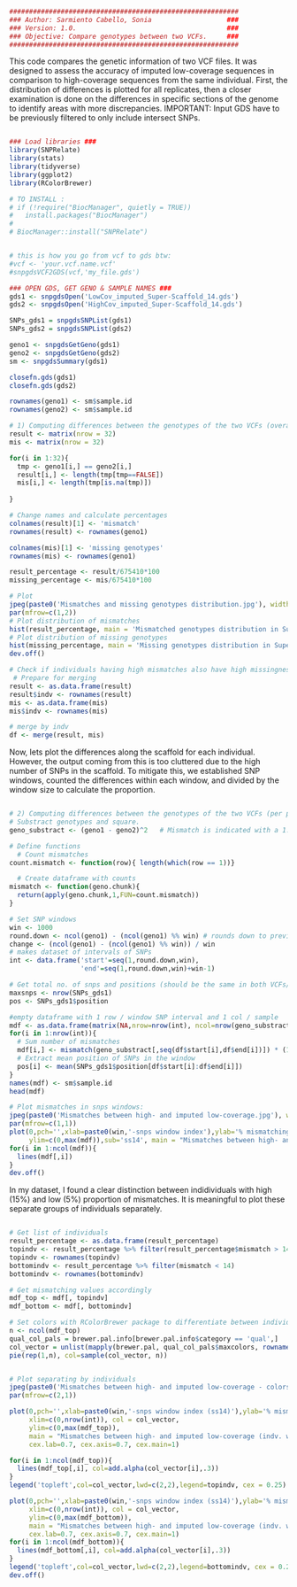 ``` r

##########################################################
### Author: Sarmiento Cabello, Sonia                   ###
### Version: 1.0.                                      ###
### Objective: Compare genotypes between two VCFs.     ###
##########################################################
``` 

This code compares the genetic information of two VCF files. It was designed to
assess the accuracy of imputed low-coverage sequences in comparison to high-coverage
sequences from the same individual. First, the distribution of differences is 
plotted for all replicates, then a closer examination is done on the differences
in specific sections of the genome to identify areas with more discrepancies.
IMPORTANT: Input GDS have to be previously filtered to only include intersect SNPs.

``` r

### Load libraries ### 
library(SNPRelate) 
library(stats)
library(tidyverse)
library(ggplot2)
library(RColorBrewer)

# TO INSTALL : 
# if (!require("BiocManager", quietly = TRUE))
#   install.packages("BiocManager")
# 
# BiocManager::install("SNPRelate")


# this is how you go from vcf to gds btw: 
#vcf <- 'your.vcf.name.vcf'
#snpgdsVCF2GDS(vcf,'my_file.gds')

### OPEN GDS, GET GENO & SAMPLE NAMES ### 
gds1 <- snpgdsOpen('LowCov_imputed_Super-Scaffold_14.gds') 
gds2 <- snpgdsOpen('HighCov_imputed_Super-Scaffold_14.gds')

SNPs_gds1 = snpgdsSNPList(gds1)
SNPs_gds2 = snpgdsSNPList(gds2)

geno1 <- snpgdsGetGeno(gds1)
geno2 <- snpgdsGetGeno(gds2)
sm <- snpgdsSummary(gds1)

closefn.gds(gds1)
closefn.gds(gds2)

rownames(geno1) <- sm$sample.id
rownames(geno2) <- sm$sample.id

# 1) Computing differences between the genotypes of the two VCFs (overall view) #
result <- matrix(nrow = 32)
mis <- matrix(nrow = 32)

for(i in 1:32){
  tmp <- geno1[i,] == geno2[i,] 
  result[i,] <- length(tmp[tmp==FALSE])
  mis[i,] <- length(tmp[is.na(tmp)])
  
}

# Change names and calculate percentages
colnames(result)[1] <- 'mismatch'
rownames(result) <- rownames(geno1)

colnames(mis)[1] <- 'missing genotypes'
rownames(mis) <- rownames(geno1)

result_percentage <- result/675410*100
missing_percentage <- mis/675410*100

# Plot
jpeg(paste0('Mismatches and missing genotypes distribution.jpg'), width=12,height=6,unit='in',quality = 1000,res=800)
par(mfrow=c(1,2))
# Plot distribution of mismatches
hist(result_percentage, main = 'Mismatched genotypes distribution in Super-Scaffold_14', xlab='Mismatching genotypes (%)', breaks = 40)
# Plot distribution of missing genotypes
hist(missing_percentage, main = 'Missing genotypes distribution in Super-Scaffold_14', xlab='Missing genotypes (%)', breaks = 40)
dev.off()

# Check if individuals having high mismatches also have high missingness
 # Prepare for merging
result <- as.data.frame(result)
result$indv <- rownames(result)
mis <- as.data.frame(mis)
mis$indv <- rownames(mis)

# merge by indv
df <- merge(result, mis)

``` 
Now, lets plot the differences along the scaffold for each individual. 
However, the output coming from this is too cluttered due to the high number of 
SNPs in the scaffold. To mitigate this, we established SNP windows, counted 
the differences within each window, and divided by the window size to calculate 
the proportion.

``` r

# 2) Computing differences between the genotypes of the two VCFs (per position) #
# Substract genotypes and square. 
geno_substract <- (geno1 - geno2)^2   # Mismatch is indicated with a 1.

# Define functions
  # Count mismatches
count.mismatch <- function(row){ length(which(row == 1))}

  # Create dataframe with counts
mismatch <- function(geno.chunk){
  return(apply(geno.chunk,1,FUN=count.mismatch))
}

# Set SNP windows
win <- 1000
round.down <- ncol(geno1) - (ncol(geno1) %% win) # rounds down to previous 1000th
change <- (ncol(geno1) - (ncol(geno1) %% win)) / win
# makes dataset of intervals of SNPs 
int <- data.frame('start'=seq(1,round.down,win),
                  'end'=seq(1,round.down,win)+win-1)

# Get total no. of snps and positions (should be the same in both VCFs/GDS)
maxsnps <- nrow(SNPs_gds1)
pos <- SNPs_gds1$position

#empty dataframe with 1 row / window SNP interval and 1 col / sample 
mdf <- as.data.frame(matrix(NA,nrow=nrow(int), ncol=nrow(geno_substract)))
for(i in 1:nrow(int)){
  # Sum number of mismatches
  mdf[i,] <- mismatch(geno_substract[,seq(df$start[i],df$end[i])]) * (100/win)
  # Extract mean position of SNPs in the window
  pos[i] <- mean(SNPs_gds1$position[df$start[i]:df$end[i]])
}
names(mdf) <- sm$sample.id
head(mdf)

# Plot mismatches in snps windows:
jpeg(paste0('Mismatches between high- and imputed low-coverage.jpg'), width=12,height=6,unit='in',quality = 1000,res=800)
par(mfrow=c(1,1))
plot(0,pch='',xlab=paste0(win,'-snps window index'),ylab='% mismatching sites', xlim=c(0,nrow(int)),
     ylim=c(0,max(mdf)),sub='ss14', main = "Mismatches between high- and imputed low-coverage")
for(i in 1:ncol(mdf)){
  lines(mdf[,i])
}
dev.off()

``` 

In my dataset, I found a clear distinction between indidividuals with high (15%) 
and low (5%) proportion of mismatches. It is meaningful to plot these separate
groups of individuals separately. 

``` r

# Get list of individuals
result_percentage <- as.data.frame(result_percentage)
topindv <- result_percentage %>% filter(result_percentage$mismatch > 14)
topindv <- rownames(topindv)
bottomindv <- result_percentage %>% filter(mismatch < 14)
bottomindv <- rownames(bottomindv)

# Get mismatching values accordingly
mdf_top <- mdf[, topindv]
mdf_bottom <- mdf[, bottomindv]

# Set colors with RColorBrewer package to differentiate between individuals
n <- ncol(mdf_top)
qual_col_pals = brewer.pal.info[brewer.pal.info$category == 'qual',]
col_vector = unlist(mapply(brewer.pal, qual_col_pals$maxcolors, rownames(qual_col_pals)))
pie(rep(1,n), col=sample(col_vector, n))


# Plot separating by individuals
jpeg(paste0('Mismatches between high- and imputed low-coverage - colors - separated indvs.jpg'), width=12,height=6,unit='in',quality = 1000,res=800)
par(mfrow=c(2,1))

plot(0,pch='',xlab=paste0(win,'-snps window index (ss14)'),ylab='% mismatching sites',
     xlim=c(0,nrow(int)), col = col_vector,
     ylim=c(0,max(mdf_top)), 
     main = "Mismatches between high- and imputed low-coverage (indv. with high missing rates)",
     cex.lab=0.7, cex.axis=0.7, cex.main=1)

for(i in 1:ncol(mdf_top)){
  lines(mdf_top[,i], col=add.alpha(col_vector[i],.3))
}
legend('topleft',col=col_vector,lwd=c(2,2),legend=topindv, cex = 0.25)

plot(0,pch='',xlab=paste0(win,'-snps window index (ss14)'),ylab='% mismatching sites',
     xlim=c(0,nrow(int)), col = col_vector,
     ylim=c(0,max(mdf_bottom)), 
     main = "Mismatches between high- and imputed low-coverage (indv. with low missing rates)",
     cex.lab=0.7, cex.axis=0.7, cex.main=1)
for(i in 1:ncol(mdf_bottom)){
  lines(mdf_bottom[,i], col=add.alpha(col_vector[i],.3))
}
legend('topleft',col=col_vector,lwd=c(2,2),legend=bottomindv, cex = 0.25)
dev.off()

```
